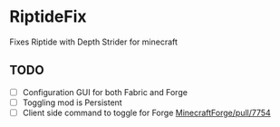 # RiptideFix
Fixes Riptide with Depth Strider for minecraft

TODO
----
 - [ ] Configuration GUI for both Fabric and Forge
 - [ ] Toggling mod is Persistent
 - [ ] Client side command to toggle for Forge [MinecraftForge/pull/7754](https://github.com/MinecraftForge/MinecraftForge/pull/7754)
